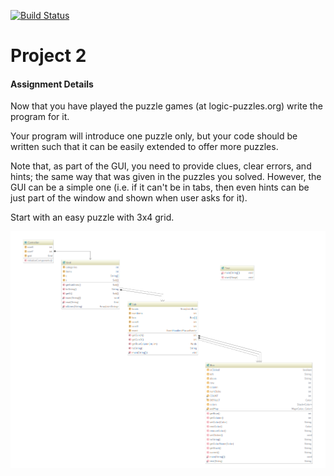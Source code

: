 [![Build Status](https://travis-ci.org/asgn5/logic-keys-open-doors.svg?branch=master)](https://travis-ci.org/asgn5/logic-keys-open-doors)

# Project 2
#### Assignment Details
Now that you have played the puzzle games (at logic-puzzles.org) write the program for it.

Your program will introduce one puzzle only, but your code should be written such that it can be easily extended to offer more puzzles.

Note that, as part of the GUI,  you need to provide clues, clear errors, and hints; the same way that was given in the puzzles you solved. However, the GUI can be a simple one (i.e. if it can't be in tabs, then even hints can be just part of the window and shown when user asks for it).

Start with an easy puzzle with 3x4 grid.

![UML](https://raw.githubusercontent.com/asgn5/logic-keys-open-doors/master/UML.png)
